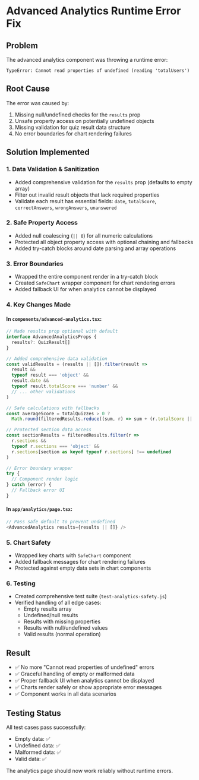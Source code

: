 # Advanced Analytics Runtime Error Fix

## Problem
The advanced analytics component was throwing a runtime error:
```
TypeError: Cannot read properties of undefined (reading 'totalUsers')
```

## Root Cause
The error was caused by:
1. Missing null/undefined checks for the `results` prop
2. Unsafe property access on potentially undefined objects
3. Missing validation for quiz result data structure
4. No error boundaries for chart rendering failures

## Solution Implemented

### 1. Data Validation & Sanitization
- Added comprehensive validation for the `results` prop (defaults to empty array)
- Filter out invalid result objects that lack required properties
- Validate each result has essential fields: `date`, `totalScore`, `correctAnswers`, `wrongAnswers`, `unanswered`

### 2. Safe Property Access
- Added null coalescing (`|| 0`) for all numeric calculations
- Protected all object property access with optional chaining and fallbacks
- Added try-catch blocks around date parsing and array operations

### 3. Error Boundaries
- Wrapped the entire component render in a try-catch block
- Created `SafeChart` wrapper component for chart rendering errors
- Added fallback UI for when analytics cannot be displayed

### 4. Key Changes Made

#### In `components/advanced-analytics.tsx`:
```typescript
// Made results prop optional with default
interface AdvancedAnalyticsProps {
  results?: QuizResult[]
}

// Added comprehensive data validation
const validResults = (results || []).filter(result => 
  result && 
  typeof result === 'object' &&
  result.date &&
  typeof result.totalScore === 'number' &&
  // ... other validations
)

// Safe calculations with fallbacks
const averageScore = totalQuizzes > 0 ? 
  Math.round(filteredResults.reduce((sum, r) => sum + (r.totalScore || 0), 0) / totalQuizzes) : 0

// Protected section data access
const sectionResults = filteredResults.filter(r => 
  r.sections && 
  typeof r.sections === 'object' && 
  r.sections[section as keyof typeof r.sections] !== undefined
)

// Error boundary wrapper
try {
  // Component render logic
} catch (error) {
  // Fallback error UI
}
```

#### In `app/analytics/page.tsx`:
```typescript
// Pass safe default to prevent undefined
<AdvancedAnalytics results={results || []} />
```

### 5. Chart Safety
- Wrapped key charts with `SafeChart` component
- Added fallback messages for chart rendering failures
- Protected against empty data sets in chart components

### 6. Testing
- Created comprehensive test suite (`test-analytics-safety.js`)
- Verified handling of all edge cases:
  - Empty results array
  - Undefined/null results
  - Results with missing properties
  - Results with null/undefined values
  - Valid results (normal operation)

## Result
- ✅ No more "Cannot read properties of undefined" errors
- ✅ Graceful handling of empty or malformed data
- ✅ Proper fallback UI when analytics cannot be displayed
- ✅ Charts render safely or show appropriate error messages
- ✅ Component works in all data scenarios

## Testing Status
All test cases pass successfully:
- Empty data: ✅
- Undefined data: ✅ 
- Malformed data: ✅
- Valid data: ✅

The analytics page should now work reliably without runtime errors.
